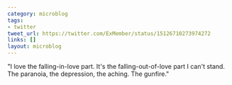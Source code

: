 ```yaml
---
category: microblog
tags:
- twitter
tweet_url: https://twitter.com/ExMember/status/15126710273974272
links: []
layout: microblog
---
```

"I love the falling-in-love part. It's the falling-out-of-love part I can't stand. The paranoia, the depression, the aching. The gunfire."

